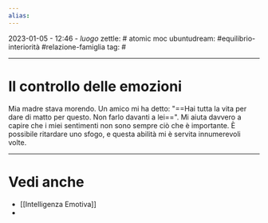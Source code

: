```yaml
---
alias: 
---
```

2023-01-05 - 12:46 - *luogo*
zettle: # atomic moc
ubuntudream: #equilibrio-interiorità #relazione-famiglia 
tag: #

---
# Il controllo delle emozioni
Mia madre stava morendo. Un amico mi ha detto: "==Hai tutta la vita per dare di matto per questo. Non farlo davanti a lei==". Mi aiuta davvero a capire che i miei sentimenti non sono sempre ciò che è importante. È possibile ritardare uno sfogo, e questa abilità mi è servita innumerevoli volte.


---
# Vedi anche
- [[Intelligenza Emotiva]]
- 